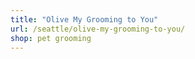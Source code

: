 ```yaml
---
title: "Olive My Grooming to You"
url: /seattle/olive-my-grooming-to-you/
shop: pet grooming
---
```

